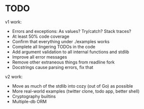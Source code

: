 # TODO

v1 work:
* Errors and exceptions: As values? Try/catch? Stack traces?
* At least 50% code coverage
* Confirm that everything under ./examples works
* Complete all lingering TODOs in the code
* Add argument validation to all internal functions and stdlib
* Improve all error messages
* Remove other extraneous things from readline fork
* Docstrings cause parsing errors, fix that

v2 work:
* Move as much of the stdlib into cozy (out of Go) as possible
* More real-world examples (twitter clone, todo app, better shell)
* Cryptography builtins
* Multiple-db ORM

